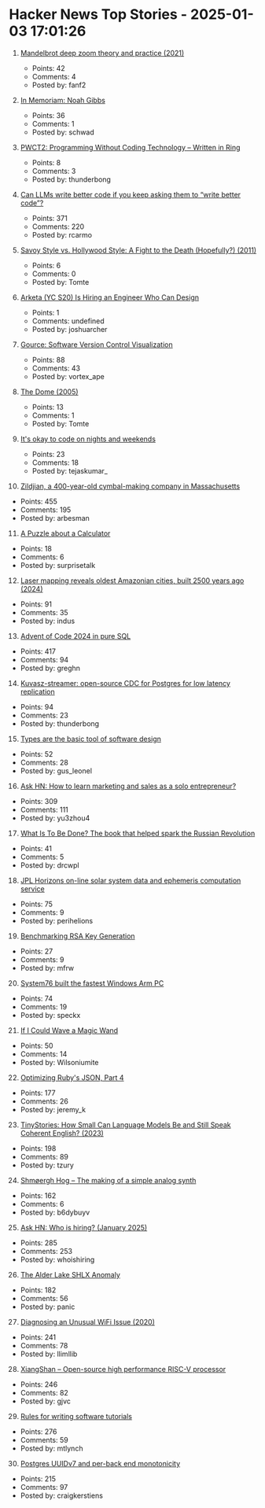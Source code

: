 # Hacker News Top Stories - 2025-01-03 17:01:26

1. [Mandelbrot deep zoom theory and practice (2021)](https://mathr.co.uk/blog/2021-05-14_deep_zoom_theory_and_practice.html)
   - Points: 42
   - Comments: 4
   - Posted by: fanf2

2. [In Memoriam: Noah Gibbs](https://blog.schwad.org/schwogs/6)
   - Points: 36
   - Comments: 1
   - Posted by: schwad

3. [PWCT2: Programming Without Coding Technology – Written in Ring](https://github.com/PWCT/PWCT2)
   - Points: 8
   - Comments: 3
   - Posted by: thunderbong

4. [Can LLMs write better code if you keep asking them to “write better code”?](https://minimaxir.com/2025/01/write-better-code/)
   - Points: 371
   - Comments: 220
   - Posted by: rcarmo

5. [Savoy Style vs. Hollywood Style: A Fight to the Death (Hopefully?) (2011)](https://swungover.wordpress.com/2011/06/15/savoy-style-vs-hollywood-style-a-fight-to-the-death-hopefully/)
   - Points: 6
   - Comments: 0
   - Posted by: Tomte

6. [Arketa (YC S20) Is Hiring an Engineer Who Can Design](undefined)
   - Points: 1
   - Comments: undefined
   - Posted by: joshuarcher

7. [Gource: Software Version Control Visualization](https://github.com/acaudwell/Gource)
   - Points: 88
   - Comments: 43
   - Posted by: vortex_ape

8. [The Dome (2005)](https://sites.pitt.edu/~jdnorton/Goodies/Dome/)
   - Points: 13
   - Comments: 1
   - Posted by: Tomte

9. [It's okay to code on nights and weekends](https://tej.as/blog/coding-nights-weekends-good-work-life-balance)
   - Points: 23
   - Comments: 18
   - Posted by: tejaskumar_

10. [Zildjian, a 400-year-old cymbal-making company in Massachusetts](https://www.wbur.org/news/2024/12/16/400-years-zildjian-cymbals-massachusetts)
   - Points: 455
   - Comments: 195
   - Posted by: arbesman

11. [A Puzzle about a Calculator](https://aperiodical.com/2024/12/a-puzzle-about-a-calculator/)
   - Points: 18
   - Comments: 6
   - Posted by: surprisetalk

12. [Laser mapping reveals oldest Amazonian cities, built 2500 years ago (2024)](https://www.science.org/content/article/laser-mapping-reveals-oldest-amazonian-cities-built-2500-years-ago)
   - Points: 91
   - Comments: 35
   - Posted by: indus

13. [Advent of Code 2024 in pure SQL](http://databasearchitects.blogspot.com/2024/12/advent-of-code-2024-in-pure-sql.html)
   - Points: 417
   - Comments: 94
   - Posted by: greghn

14. [Kuvasz-streamer: open-source CDC for Postgres for low latency replication](https://streamer.kuvasz.io/)
   - Points: 94
   - Comments: 23
   - Posted by: thunderbong

15. [Types are the basic tool of software design](https://www.tedinski.com/2018/12/05/types-as-design-tool.html)
   - Points: 52
   - Comments: 28
   - Posted by: gus_leonel

16. [Ask HN: How to learn marketing and sales as a solo entrepreneur?](undefined)
   - Points: 309
   - Comments: 111
   - Posted by: yu3zhou4

17. [What Is To Be Done? The book that helped spark the Russian Revolution](https://onepercentrule.substack.com/p/what-is-to-be-done)
   - Points: 41
   - Comments: 5
   - Posted by: drcwpl

18. [JPL Horizons on-line solar system data and ephemeris computation service](https://ssd.jpl.nasa.gov/horizons/)
   - Points: 75
   - Comments: 9
   - Posted by: perihelions

19. [Benchmarking RSA Key Generation](https://words.filippo.io/dispatches/rsa-keygen-bench/)
   - Points: 27
   - Comments: 9
   - Posted by: mfrw

20. [System76 built the fastest Windows Arm PC](https://www.jeffgeerling.com/blog/2025/system76-built-fastest-windows-arm-pc)
   - Points: 74
   - Comments: 19
   - Posted by: speckx

21. [If I Could Wave a Magic Wand](https://wilsoniumite.com/2024/12/30/if-i-could-wave-a-magic-wand/)
   - Points: 50
   - Comments: 14
   - Posted by: Wilsoniumite

22. [Optimizing Ruby's JSON, Part 4](https://byroot.github.io/ruby/json/2024/12/29/optimizing-ruby-json-part-4.html)
   - Points: 177
   - Comments: 26
   - Posted by: jeremy_k

23. [TinyStories: How Small Can Language Models Be and Still Speak Coherent English? (2023)](https://arxiv.org/abs/2305.07759)
   - Points: 198
   - Comments: 89
   - Posted by: tzury

24. [Shmøergh Hog – The making of a simple analog synth](https://www.peterzimon.com/hog/)
   - Points: 162
   - Comments: 6
   - Posted by: b6dybuyv

25. [Ask HN: Who is hiring? (January 2025)](undefined)
   - Points: 285
   - Comments: 253
   - Posted by: whoishiring

26. [The Alder Lake SHLX Anomaly](https://tavianator.com/2025/shlx.html)
   - Points: 182
   - Comments: 56
   - Posted by: panic

27. [Diagnosing an Unusual WiFi Issue (2020)](https://ryuuta.net/blog/diagnosing-an-unsual-wifi-issue/)
   - Points: 241
   - Comments: 78
   - Posted by: llimllib

28. [XiangShan – Open-source high performance RISC-V processor](https://github.com/OpenXiangShan/XiangShan)
   - Points: 246
   - Comments: 82
   - Posted by: gjvc

29. [Rules for writing software tutorials](https://refactoringenglish.com/chapters/rules-for-software-tutorials/)
   - Points: 276
   - Comments: 59
   - Posted by: mtlynch

30. [Postgres UUIDv7 and per-back end monotonicity](https://brandur.org/fragments/uuid-v7-monotonicity)
   - Points: 215
   - Comments: 97
   - Posted by: craigkerstiens

